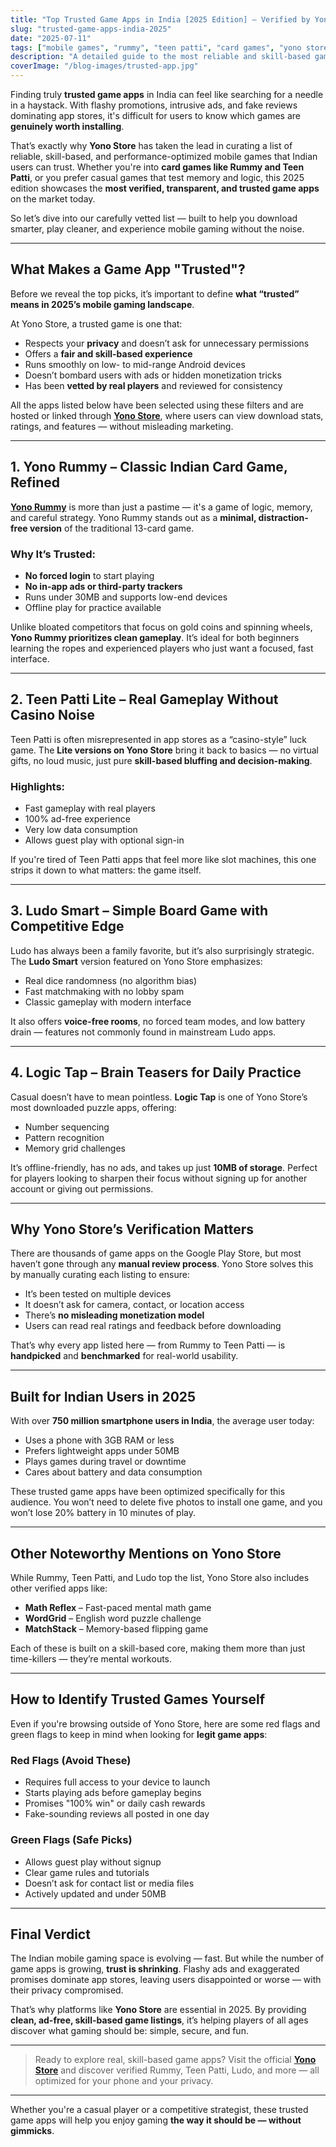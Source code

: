 ```yaml
---
title: "Top Trusted Game Apps in India [2025 Edition] – Verified by Yono Store"
slug: "trusted-game-apps-india-2025"
date: "2025-07-11"
tags: ["mobile games", "rummy", "teen patti", "card games", "yono store", "trusted apps"]
description: "A detailed guide to the most reliable and skill-based game apps in India, handpicked and verified by Yono Store for performance, fairness, and user privacy."
coverImage: "/blog-images/trusted-app.jpg"
---
```


Finding truly **trusted game apps** in India can feel like searching for a needle in a haystack. With flashy promotions, intrusive ads, and fake reviews dominating app stores, it's difficult for users to know which games are **genuinely worth installing**.

That’s exactly why **Yono Store** has taken the lead in curating a list of reliable, skill-based, and performance-optimized mobile games that Indian users can trust. Whether you're into **card games like Rummy and Teen Patti**, or you prefer casual games that test memory and logic, this 2025 edition showcases the **most verified, transparent, and trusted game apps** on the market today.

So let’s dive into our carefully vetted list — built to help you download smarter, play cleaner, and experience mobile gaming without the noise.

---

##  What Makes a Game App "Trusted"?

Before we reveal the top picks, it’s important to define **what “trusted” means in 2025’s mobile gaming landscape**.

At Yono Store, a trusted game is one that:
- Respects your **privacy** and doesn’t ask for unnecessary permissions
- Offers a **fair and skill-based experience**
- Runs smoothly on low- to mid-range Android devices
- Doesn’t bombard users with ads or hidden monetization tricks
- Has been **vetted by real players** and reviewed for consistency

All the apps listed below have been selected using these filters and are hosted or linked through **[Yono Store](https://yonostore.app/)**, where users can view download stats, ratings, and features — without misleading marketing.

---

##  1. Yono Rummy – Classic Indian Card Game, Refined

**[Yono Rummy](https://yonostore.app/yono-rummy)** is more than just a pastime — it's a game of logic, memory, and careful strategy. Yono Rummy stands out as a **minimal, distraction-free version** of the traditional 13-card game.

### Why It’s Trusted:
- **No forced login** to start playing
- **No in-app ads or third-party trackers**
- Runs under 30MB and supports low-end devices
- Offline play for practice available

Unlike bloated competitors that focus on gold coins and spinning wheels, **Yono Rummy prioritizes clean gameplay**. It’s ideal for both beginners learning the ropes and experienced players who just want a focused, fast interface.

---

##  2. Teen Patti Lite – Real Gameplay Without Casino Noise

Teen Patti is often misrepresented in app stores as a “casino-style” luck game. The **Lite versions on Yono Store** bring it back to basics — no virtual gifts, no loud music, just pure **skill-based bluffing and decision-making**.

### Highlights:
- Fast gameplay with real players
- 100% ad-free experience
- Very low data consumption
- Allows guest play with optional sign-in

If you're tired of Teen Patti apps that feel more like slot machines, this one strips it down to what matters: the game itself.

---

##  3. Ludo Smart – Simple Board Game with Competitive Edge

Ludo has always been a family favorite, but it’s also surprisingly strategic. The **Ludo Smart** version featured on Yono Store emphasizes:
- Real dice randomness (no algorithm bias)
- Fast matchmaking with no lobby spam
- Classic gameplay with modern interface

It also offers **voice-free rooms**, no forced team modes, and low battery drain — features not commonly found in mainstream Ludo apps.

---

##  4. Logic Tap – Brain Teasers for Daily Practice

Casual doesn’t have to mean pointless. **Logic Tap** is one of Yono Store’s most downloaded puzzle apps, offering:
- Number sequencing
- Pattern recognition
- Memory grid challenges

It’s offline-friendly, has no ads, and takes up just **10MB of storage**. Perfect for players looking to sharpen their focus without signing up for another account or giving out permissions.

---

##  Why Yono Store’s Verification Matters

There are thousands of game apps on the Google Play Store, but most haven’t gone through any **manual review process**. Yono Store solves this by manually curating each listing to ensure:
- It’s been tested on multiple devices
- It doesn’t ask for camera, contact, or location access
- There’s **no misleading monetization model**
- Users can read real ratings and feedback before downloading

That’s why every app listed here — from Rummy to Teen Patti — is **handpicked** and **benchmarked** for real-world usability.

---

##  Built for Indian Users in 2025

With over **750 million smartphone users in India**, the average user today:
- Uses a phone with 3GB RAM or less
- Prefers lightweight apps under 50MB
- Plays games during travel or downtime
- Cares about battery and data consumption

These trusted game apps have been optimized specifically for this audience. You won’t need to delete five photos to install one game, and you won’t lose 20% battery in 10 minutes of play.

---

##  Other Noteworthy Mentions on Yono Store

While Rummy, Teen Patti, and Ludo top the list, Yono Store also includes other verified apps like:
- **Math Reflex** – Fast-paced mental math game
- **WordGrid** – English word puzzle challenge
- **MatchStack** – Memory-based flipping game

Each of these is built on a skill-based core, making them more than just time-killers — they’re mental workouts.

---

##  How to Identify Trusted Games Yourself

Even if you're browsing outside of Yono Store, here are some red flags and green flags to keep in mind when looking for **legit game apps**:

###  Red Flags (Avoid These)
- Requires full access to your device to launch
- Starts playing ads before gameplay begins
- Promises "100% win" or daily cash rewards
- Fake-sounding reviews all posted in one day

###  Green Flags (Safe Picks)
- Allows guest play without signup
- Clear game rules and tutorials
- Doesn’t ask for contact list or media files
- Actively updated and under 50MB

---

##  Final Verdict

The Indian mobile gaming space is evolving — fast. But while the number of game apps is growing, **trust is shrinking**. Flashy ads and exaggerated promises dominate app stores, leaving users disappointed or worse — with their privacy compromised.

That’s why platforms like **Yono Store** are essential in 2025. By providing **clean, ad-free, skill-based game listings**, it’s helping players of all ages discover what gaming should be: simple, secure, and fun.

---

>  Ready to explore real, skill-based game apps? Visit the official **[Yono Store](https://yonostore.app/)** and discover verified Rummy, Teen Patti, Ludo, and more — all optimized for your phone and your privacy.

---

Whether you're a casual player or a competitive strategist, these trusted game apps will help you enjoy gaming **the way it should be — without gimmicks**.
